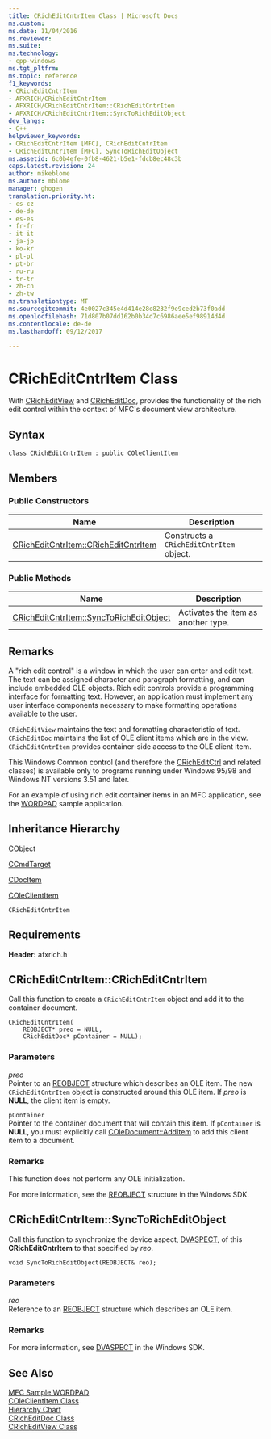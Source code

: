 ```yaml
---
title: CRichEditCntrItem Class | Microsoft Docs
ms.custom: 
ms.date: 11/04/2016
ms.reviewer: 
ms.suite: 
ms.technology:
- cpp-windows
ms.tgt_pltfrm: 
ms.topic: reference
f1_keywords:
- CRichEditCntrItem
- AFXRICH/CRichEditCntrItem
- AFXRICH/CRichEditCntrItem::CRichEditCntrItem
- AFXRICH/CRichEditCntrItem::SyncToRichEditObject
dev_langs:
- C++
helpviewer_keywords:
- CRichEditCntrItem [MFC], CRichEditCntrItem
- CRichEditCntrItem [MFC], SyncToRichEditObject
ms.assetid: 6c0b4efe-0fb8-4621-b5e1-fdcb8ec48c3b
caps.latest.revision: 24
author: mikeblome
ms.author: mblome
manager: ghogen
translation.priority.ht:
- cs-cz
- de-de
- es-es
- fr-fr
- it-it
- ja-jp
- ko-kr
- pl-pl
- pt-br
- ru-ru
- tr-tr
- zh-cn
- zh-tw
ms.translationtype: MT
ms.sourcegitcommit: 4e0027c345e4d414e28e8232f9e9ced2b73f0add
ms.openlocfilehash: 71d807b07dd162b0b34d7c6986aee5ef98914d4d
ms.contentlocale: de-de
ms.lasthandoff: 09/12/2017

---
```

# <a name="cricheditcntritem-class"></a>CRichEditCntrItem Class
With [CRichEditView](../../mfc/reference/cricheditview-class.md) and [CRichEditDoc](../../mfc/reference/cricheditdoc-class.md), provides the functionality of the rich edit control within the context of MFC's document view architecture.  
  
## <a name="syntax"></a>Syntax  
  
```  
class CRichEditCntrItem : public COleClientItem  
```  
  
## <a name="members"></a>Members  
  
### <a name="public-constructors"></a>Public Constructors  
  
|Name|Description|  
|----------|-----------------|  
|[CRichEditCntrItem::CRichEditCntrItem](#cricheditcntritem)|Constructs a `CRichEditCntrItem` object.|  
  
### <a name="public-methods"></a>Public Methods  
  
|Name|Description|  
|----------|-----------------|  
|[CRichEditCntrItem::SyncToRichEditObject](#synctoricheditobject)|Activates the item as another type.|  
  
## <a name="remarks"></a>Remarks  
 A "rich edit control" is a window in which the user can enter and edit text. The text can be assigned character and paragraph formatting, and can include embedded OLE objects. Rich edit controls provide a programming interface for formatting text. However, an application must implement any user interface components necessary to make formatting operations available to the user.  
  
 `CRichEditView` maintains the text and formatting characteristic of text. `CRichEditDoc` maintains the list of OLE client items which are in the view. `CRichEditCntrItem` provides container-side access to the OLE client item.  
  
 This Windows Common control (and therefore the [CRichEditCtrl](../../mfc/reference/cricheditctrl-class.md) and related classes) is available only to programs running under Windows 95/98 and Windows NT versions 3.51 and later.  
  
 For an example of using rich edit container items in an MFC application, see the [WORDPAD](../../visual-cpp-samples.md) sample application.  
  
## <a name="inheritance-hierarchy"></a>Inheritance Hierarchy  
 [CObject](../../mfc/reference/cobject-class.md)  
  
 [CCmdTarget](../../mfc/reference/ccmdtarget-class.md)  
  
 [CDocItem](../../mfc/reference/cdocitem-class.md)  
  
 [COleClientItem](../../mfc/reference/coleclientitem-class.md)  
  
 `CRichEditCntrItem`  
  
## <a name="requirements"></a>Requirements  
 **Header:** afxrich.h  
  
##  <a name="cricheditcntritem"></a>  CRichEditCntrItem::CRichEditCntrItem  
 Call this function to create a `CRichEditCntrItem` object and add it to the container document.  
  
```  
CRichEditCntrItem(
    REOBJECT* preo = NULL,  
    CRichEditDoc* pContainer = NULL);
```  
  
### <a name="parameters"></a>Parameters  
 *preo*  
 Pointer to an [REOBJECT](http://msdn.microsoft.com/library/windows/desktop/bb787946) structure which describes an OLE item. The new `CRichEditCntrItem` object is constructed around this OLE item. If *preo* is **NULL**, the client item is empty.  
  
 `pContainer`  
 Pointer to the container document that will contain this item. If `pContainer` is **NULL**, you must explicitly call [COleDocument::AddItem](../../mfc/reference/coledocument-class.md#additem) to add this client item to a document.  
  
### <a name="remarks"></a>Remarks  
 This function does not perform any OLE initialization.  
  
 For more information, see the [REOBJECT](http://msdn.microsoft.com/library/windows/desktop/bb787946) structure in the Windows SDK.  
  
##  <a name="synctoricheditobject"></a>  CRichEditCntrItem::SyncToRichEditObject  
 Call this function to synchronize the device aspect, [DVASPECT](http://msdn.microsoft.com/library/windows/desktop/ms690318), of this **CRichEditCntrltem** to that specified by *reo*.  
  
```  
void SyncToRichEditObject(REOBJECT& reo);
```  
  
### <a name="parameters"></a>Parameters  
 *reo*  
 Reference to an [REOBJECT](http://msdn.microsoft.com/library/windows/desktop/bb787946) structure which describes an OLE item.  
  
### <a name="remarks"></a>Remarks  
 For more information, see [DVASPECT](http://msdn.microsoft.com/library/windows/desktop/ms690318) in the Windows SDK.  
  
## <a name="see-also"></a>See Also  
 [MFC Sample WORDPAD](../../visual-cpp-samples.md)   
 [COleClientItem Class](../../mfc/reference/coleclientitem-class.md)   
 [Hierarchy Chart](../../mfc/hierarchy-chart.md)   
 [CRichEditDoc Class](../../mfc/reference/cricheditdoc-class.md)   
 [CRichEditView Class](../../mfc/reference/cricheditview-class.md)

